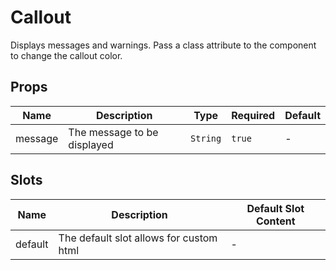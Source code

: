 # Callout

Displays messages and warnings. Pass a class attribute to the component to change the callout color.

## Props

<!-- @vuese:Callout:props:start -->
|Name|Description|Type|Required|Default|
|---|---|---|---|---|
|message|The message to be displayed|`String`|`true`|-|

<!-- @vuese:Callout:props:end -->


## Slots

<!-- @vuese:Callout:slots:start -->
|Name|Description|Default Slot Content|
|---|---|---|
|default|The default slot allows for custom html|-|

<!-- @vuese:Callout:slots:end -->


